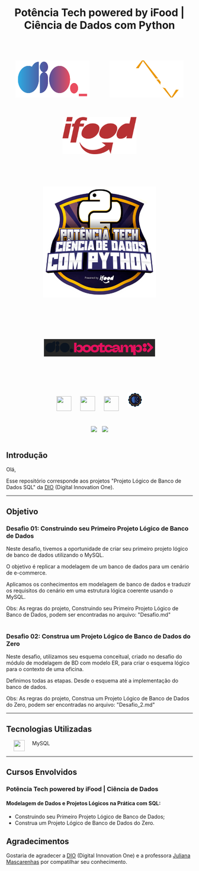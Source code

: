 <div align="center">
    <h1>Potência Tech powered by iFood | Ciência de Dados com Python</h1>
</div>
<br><br>
<div align="center">
    <img src="assets\images\dio-logo.png" width="200" height="100" hspace="25" style="margin: 25px">
    <img src="assets\images\PotenciaTech-logo.png" width="200" height="100" hspace="25" style="margin: 25px">
    <img src="assets\images\ifood-logo.png" width="200" height="100" hspace="25" style="margin: 25px">
</div>
<br><br>
<div align="center"><img src="assets\images\bootcamp-logo.png" width="" height="300" hspace="" style="margin: 25px">
</div>
<br><br>
<div align="center"> <img src="assets\images\bootcamp-dio.png" width="300" height="" hspace="10" style="margin: 50px"/>
</div>     
<br><br>
<div align="center">
    <img src="https://cdn.jsdelivr.net/gh/devicons/devicon/icons/git/git-original.svg" width="40" height="40" hspace="10" style="margin: 10px"/>
    <img src="https://cdn.jsdelivr.net/gh/devicons/devicon/icons/python/python-original.svg" width="40" height="40" hspace="10" style="margin: 10px"/>
    <img src="https://cdn.jsdelivr.net/gh/devicons/devicon/icons/mysql/mysql-original.svg" width="40" height="40" hspace="10" style="margin: 10px"/>
    <img src="assets\images\MachineLearning-logo.png" width="40" height="40" hspace="10" style="margin: 10px"/>       
</div>
<br>

</p>
<div align="center">
    <img src="https://img.shields.io/badge/IN%C3%8DCIO-01%2F07%2F2023-green" hspace="5"/>
    <img src="https://img.shields.io/badge/T%C3%89RMINO-03%2F09%2F2023-red" hspace="5"/>
</div>
<br>

## Introdução
Olá,

Esse repositório corresponde aos projetos "Projeto Lógico de Banco de Dados SQL" da [DIO](https://www.dio.me/) (Digital Innovation One).

<hr>

## Objetivo

### Desafio 01: Construindo seu Primeiro Projeto Lógico de Banco de Dados

Neste desafio, tivemos a oportunidade de criar seu primeiro projeto lógico de banco de dados utilizando o MySQL. 

O objetivo é replicar a modelagem de um banco de dados para um cenário de e-commerce. 

Aplicamos os conhecimentos em modelagem de banco de dados e traduzir os requisitos do cenário em uma estrutura lógica coerente usando o MySQL.

Obs: As regras do projeto, Construindo seu Primeiro Projeto Lógico de Banco de Dados, podem ser encontradas no arquivo: "Desafio.md"
<br><br>

### Desafio 02: Construa um Projeto Lógico de Banco de Dados do Zero

Neste desafio, utilizamos seu esquema conceitual, criado no desafio do módulo de modelagem de BD com modelo ER, para criar o esquema lógico para o contexto de uma oficina.
 
Definimos todas as etapas. Desde o esquema até a implementação do banco de dados.

Obs: As regras do projeto, Construa um Projeto Lógico de Banco de Dados do Zero, podem ser encontradas no arquivo: "Desafio_2.md"
<hr>

## Tecnologias Utilizadas

<a style=display:flex><img src="https://cdn.jsdelivr.net/gh/devicons/devicon/icons/mysql/mysql-original.svg" width="30" height="30" hspace="20"> MySQL</a>

<hr>       

## Cursos Envolvidos
### **Potência Tech powered by iFood | Ciência de Dados** 
#### **Modelagem de Dados e Projetos Lógicos na Prática com SQL:**

- Construindo seu Primeiro Projeto Lógico de Banco de Dados;
- Construa um Projeto Lógico de Banco de Dados do Zero.

## Agradecimentos
Gostaria de agradecer a [DIO](https://www.dio.me/) (Digital Innovation One) e a professora [Juliana Mascarenhas](https://github.com/julianazanelatto) por compatilhar seu conhecimento. 
